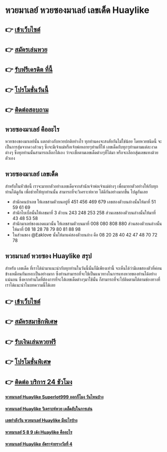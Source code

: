 # หวยมาเลย์ หวยซองมาเลย์ เลขเด็ด Huaylike

## 👉 [เข้าเว็บไซต์](https://bit.ly/3xvdP05)
## 👉 [สมัครเล่นหวย](https://bit.ly/3S7iptk)
## 👉 [รับฟรีเครดิต ที่นี้](https://bit.ly/3S7iptk)
## 👉 [โปรโมชั่นวันนี้](https://bit.ly/3S7iptk)
## 👉 [ติดต่อสอบถาม](https://bit.ly/3S7iptk)

## หวยซองมาเลย์ คืออะไร
หวยซองของมาเลย์นั้น แตกต่างกับหวยปกติอย่างไร ทุกท่านคงจะสงสัยกันไม่ใช่น้อย โดยหวยชนิดนี้ จะเป็นการสุ่มจากดวงล้วนๆ ซึ่งจะมีเจ้าแม่หรือเจ้าพ่อหลายๆท่านที่ให้ เลขเด็ดกับทุกๆท่านตามแต่ละงวดต่างๆ ซึ่งทุกท่านนั้นสามารถเลือกได้เอง ว่าจะเชื่อตามเลขเด็ดต่างๆที่ได้มา หรือจะเลือกสุ่มเลขแทงด้วยตัวเอง

## หวยซองมาเลย์ เลขเด็ด
สำหรับในหัวข้อนี้ เราจะมายกตัวอย่างเลขเด็ดจากสำนักเจ้าพ่อเจ้าแม่ต่างๆ เพื่อมายกตัวอย่างให้กับทุกท่านได้ดูกัน เพื่อช่วยให้ทุกท่านนั้น สามารถที่จะวิเคราะห์หวย ได้ดีกันอย่างมากขึ้น ไปดูกันเลย
- สำนักคนบ้าเลข ให้เลขสามตัวบนอยู่ที่ 451 456 469 679 เลขสองตัวบนล่างนั้นให้มาที่ 51 59 61 69
- สำนักไบเบิ้ลนั้นให้เลขมาที่ 3 ตัวบน 243 248 253 258 ส่วนเลขสองตัวบนล่างนั้นให้มาที่ 43 48 53 58 
- สำนักมาเลย์ของแอดแมวนั้น ให้เลขสามตัวบนมาที่ 008 080 808 880 ส่วนสองตัวบนล่างนั้นให้มาที่ 08 18 28 78 79 80 81 88 98 
- ในส่วนของ @Eaklove นั้นให้มาแค่สองตัวบนล่าง คือ 08 20 28 40 42 47 48 70 72 78 

## หวยมาเลย์ หวยซอง Huaylike สรุป
สำหรับ เลขเด็ด ที่เราได้นำมาแนะนำกับทุกท่านในวันนี้นั้นก็มีเพียงเท่านี้ จะเห็นได้ว่ามีเลขสองตัวที่ค่อนข้างเหมือนกันเยอะเป็นอย่างมาก ซึ่งท่านสามารถที่จะใช้เป็นแนวทางในการแทงหวยของท่านได้อย่างแน่นอน ซึ่งหากท่านใดที่ต้องการที่จะได้เลขเด็ดต่างๆมาใช้นั้น ก็สามารถที่จะไปติดตามได้ตามช่องทางที่เราได้แนะนำในบทความนี้ได้เลย

## 👉 [เข้าเว็บไซต์](https://bit.ly/3xvdP05)
## 👉 [สมัครสมาชิกพิเศษ](https://bit.ly/3S7iptk)
## 👉 [รับเงินเล่นหวยฟรี](https://bit.ly/3S7iptk)
## 👉 [โปรโมชั่นพิเศษ](https://bit.ly/3S7iptk)
## 👉 [ติดต่อ บริการ 24 ชัวโมง](https://bit.ly/3S7iptk)

#### [หวยมาเลย์ Huaylike Superlot999 ออกกี่โมง วันไหนบ้าง](https://atom.io/themes/หวยมาเลย์%20Huaylike%20Superlot999%20ออกกี่โมง%20วันไหนบ้าง)
#### [หวยมาเลย์ Huaylike วิเคราะห์หวย เคล็ดลับในการเล่น](https://atom.io/themes/หวยมาเลย์%20Huaylike%20วิเคราะห์หวย%20เคล็ดลับในการเล่น)
#### [เลขกำลังวัน หวยมาเลย์ Huaylike มีอะไรบ้าง](https://atom.io/themes/เลขกำลังวัน%20หวยมาเลย์%20Huaylike%20มีอะไรบ้าง)
#### [หวยมาเลย์ 5 8 9 เด้ง Huaylike คืออะไร](https://atom.io/themes/หวยมาเลย์%205%208%209%20เด้ง%20Huaylike%20คืออะไร)
#### [หวยมาเลย์ Huaylike อัตราจ่ายรางวัลที่ 4](https://atom.io/themes/หวยมาเลย์%20Huaylike%20อัตราจ่ายรางวัลที่%204)